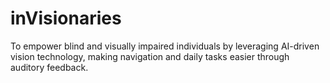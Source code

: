 # inVisionaries
To empower blind and visually impaired individuals by leveraging AI-driven vision technology, making navigation and daily tasks easier through auditory feedback.
